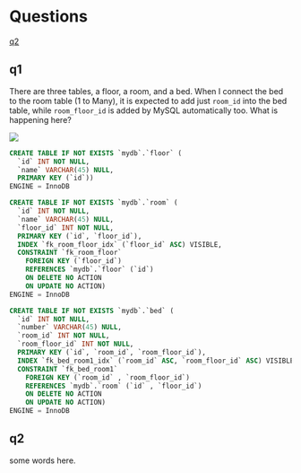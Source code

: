 # Questions

[q2](##q2)

## q1

There are three tables, a floor, a room, and a bed. When I connect the bed to the room table (1 to Many), it is expected to add just `room_id` into the bed table, while `room_floor_id` is added by MySQL automatically too. What is happening here?

![](https://s25.picofile.com/file/8452268392/test.png)

```sql
CREATE TABLE IF NOT EXISTS `mydb`.`floor` (
  `id` INT NOT NULL,
  `name` VARCHAR(45) NULL,
  PRIMARY KEY (`id`))
ENGINE = InnoDB
```

```sql
CREATE TABLE IF NOT EXISTS `mydb`.`room` (
  `id` INT NOT NULL,
  `name` VARCHAR(45) NULL,
  `floor_id` INT NOT NULL,
  PRIMARY KEY (`id`, `floor_id`),
  INDEX `fk_room_floor_idx` (`floor_id` ASC) VISIBLE,
  CONSTRAINT `fk_room_floor`
    FOREIGN KEY (`floor_id`)
    REFERENCES `mydb`.`floor` (`id`)
    ON DELETE NO ACTION
    ON UPDATE NO ACTION)
ENGINE = InnoDB
```

```sql
CREATE TABLE IF NOT EXISTS `mydb`.`bed` (
  `id` INT NOT NULL,
  `number` VARCHAR(45) NULL,
  `room_id` INT NOT NULL,
  `room_floor_id` INT NOT NULL,
  PRIMARY KEY (`id`, `room_id`, `room_floor_id`),
  INDEX `fk_bed_room1_idx` (`room_id` ASC, `room_floor_id` ASC) VISIBLE,
  CONSTRAINT `fk_bed_room1`
    FOREIGN KEY (`room_id` , `room_floor_id`)
    REFERENCES `mydb`.`room` (`id` , `floor_id`)
    ON DELETE NO ACTION
    ON UPDATE NO ACTION)
ENGINE = InnoDB
```

## q2

some words here.
